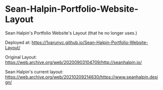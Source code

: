 # Sean-Halpin-Portfolio-Website-Layout
Sean Halpin's Portfolio Website's Layout (that he no longer uses.)

Deployed at:
https://1varunvc.github.io/Sean-Halpin-Portfolio-Website-Layout/

Original Layout:
https://web.archive.org/web/20200903104709/http://seanhalpin.io/

Sean Halpin's current layout:
https://web.archive.org/web/20210209214630/https://www.seanhalpin.design/
